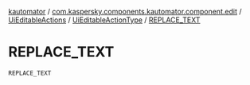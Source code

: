 [kautomator](../../../index.md) / [com.kaspersky.components.kautomator.component.edit](../../index.md) / [UiEditableActions](../index.md) / [UiEditableActionType](index.md) / [REPLACE_TEXT](./-r-e-p-l-a-c-e_-t-e-x-t.md)

# REPLACE_TEXT

`REPLACE_TEXT`